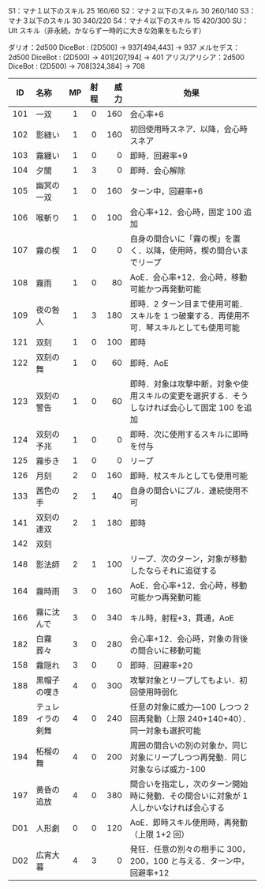 S1：マナ１以下のスキル 25 160/60
S2：マナ２以下のスキル 30 260/140
S3：マナ３以下のスキル 30 340/220
S4：マナ４以下のスキル 15 420/300
SU：Ult スキル（非永続，かならず一時的に大きな効果をもたらす）

ダリオ：2d500
DiceBot : (2D500) → 937[494,443] → 937
メルセデス：2d500
DiceBot : (2D500) → 401[207,194] → 401
アリス/アリシア：2d500
DiceBot : (2D500) → 708[324,384] → 708

| ID  | 名称             | MP  | 射程 | 威力 | 効果                                                                                          |
| :-: | :--------------- | :-: | :--: | ---: | --------------------------------------------------------------------------------------------- |
| 101 | 一双             |  1  |  0   |  160 | 会心率+6                                                                                      |
| 102 | 影縫い           |  1  |  0   |  160 | 初回使用時スネア．以降，会心時スネア                                                          |
| 103 | 霧纏い           |  1  |  0   |    0 | 即時．回避率+9                                                                                |
| 104 | 夕闇             |  1  |  3   |    0 | 即時．会心解除                                                                                |
| 105 | 幽冥の一双       |  1  |  0   |  160 | ターン中，回避率+6                                                                            |
| 106 | 喉斬り           |  1  |  0   |  100 | 会心率+12．会心時，固定 100 追加                                                              |
| 107 | 霧の楔           |  1  |  0   |    0 | 自身の間合いに「霧の楔」を置く．以降，使用時，楔の間合いまでリープ                            |
| 108 | 霧雨             |  1  |  0   |   80 | AoE．会心率+12．会心時，移動可能かつ再発動可能                                                |
| 109 | 夜の咎人         |  1  |  3   |  180 | 即時．2 ターン目まで使用可能．スキルを 1 つ破棄する．再使用不可．琴スキルとしても使用可能     |
| 121 | 双刻             |  1  |  0   |  100 | 即時                                                                                          |
| 122 | 双刻の舞         |  1  |  0   |   60 | 即時．AoE                                                                                     |
| 123 | 双刻の警告       |  1  |  0   |   60 | 即時．対象は攻撃中断，対象や使用スキルの変更を選択する．そうしなければ会心して固定 100 を追加 |
| 124 | 双刻の予兆       |  1  |  0   |    0 | 即時．次に使用するスキルに即時を付与                                                          |
| 125 | 霧歩き           |  1  |  0   |    0 | リープ                                                                                        |
| 126 | 月刻             |  2  |  0   |  160 | 即時．杖スキルとしても使用可能                                                                |
| 133 | 茜色の手         |  2  |  1   |   40 | 自身の間合いにプル．連続使用不可                                                              |
| 141 | 双刻の連双       |  2  |  1   |  180 | 即時                                                                                          |
| 142 | 双刻             |     |      |      |                                                                                               |
| 148 | 影法師           |  2  |  1   |  100 | リープ．次のターン，対象が移動したならそれに追従する                                          |
| 164 | 霧時雨           |  3  |  0   |  160 | AoE．会心率+12．会心時，移動可能かつ再発動可能                                                |
| 166 | 霧に沈んで       |  3  |  0   |  340 | キル時，射程+3，貫通，AoE                                                                     |
| 182 | 白霧葬々         |  3  |  0   |  280 | 会心率+12．会心時，対象の背後の間合いに移動可能                                               |
| 158 | 霧隠れ           |  3  |  0   |    0 | 即時．回避率+20                                                                               |
| 188 | 黒帽子の嘆き     |  4  |  0   |  300 | 攻撃対象とリープしてもよい．初回使用時弱化                                                    |
| 189 | テュレイラの剣舞 |  4  |  0   |  240 | 任意の対象に威力―100 しつつ 2 回再発動（上限 240+140+40）．同一対象も選択可能                 |
| 194 | 柘榴の舞         |  4  |  0   |  200 | 周囲の間合いの別の対象か，同じ対象にリープしつつ再発動．同じ対象ならば威力-100                |
| 197 | 黄昏の追放       |  4  |  0   |  380 | 間合いを指定し，次のターン開始時に発動．その間合いに対象が 1 人しかいなければ会心する         |
| D01 | 人形劇           |  0  |  0   |  120 | AoE．即時スキル使用時，再発動（上限 1+2 回）                                                  |
| D02 | 広宵大暮         |  4  |  3   |    0 | 発狂．任意の別々の相手に 300，200，100 と与える．ターン中，回避率+12                          |
